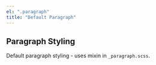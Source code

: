 ```yaml
---
el: ".paragraph"
title: "Default Paragraph"
---
```

## Paragraph Styling

Default paragraph styling - uses mixin in `_paragraph.scss`.
